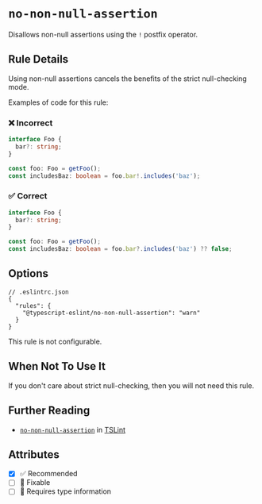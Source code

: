 # `no-non-null-assertion`

Disallows non-null assertions using the `!` postfix operator.

## Rule Details

Using non-null assertions cancels the benefits of the strict null-checking mode.

Examples of code for this rule:

<!--tabs-->

### ❌ Incorrect

```ts
interface Foo {
  bar?: string;
}

const foo: Foo = getFoo();
const includesBaz: boolean = foo.bar!.includes('baz');
```

### ✅ Correct

```ts
interface Foo {
  bar?: string;
}

const foo: Foo = getFoo();
const includesBaz: boolean = foo.bar?.includes('baz') ?? false;
```

## Options

```jsonc
// .eslintrc.json
{
  "rules": {
    "@typescript-eslint/no-non-null-assertion": "warn"
  }
}
```

This rule is not configurable.

## When Not To Use It

If you don't care about strict null-checking, then you will not need this rule.

## Further Reading

- [`no-non-null-assertion`](https://palantir.github.io/tslint/rules/no-non-null-assertion/)
  in [TSLint](https://palantir.github.io/tslint/)

## Attributes

- [x] ✅ Recommended
- [ ] 🔧 Fixable
- [ ] 💭 Requires type information
